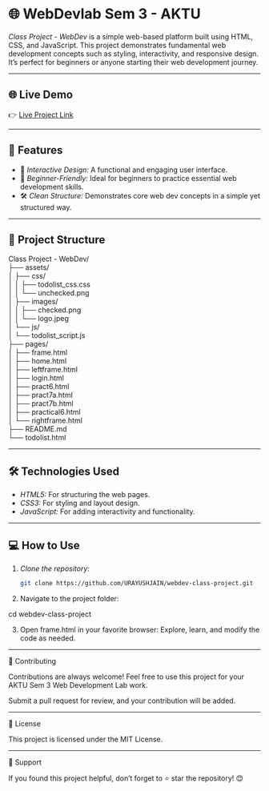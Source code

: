 # 🌐 WebDevlab Sem 3 - AKTU

*Class Project - WebDev* is a simple web-based platform built using HTML, CSS, and JavaScript. This project demonstrates fundamental web development concepts such as styling, interactivity, and responsive design. It’s perfect for beginners or anyone starting their web development journey.

---

## 🌐 Live Demo

👉 [Live Project Link](https://urayushjain.github.io/weblab-sem3/frame.html)

---

## 🚀 Features

- 🎨 *Interactive Design:* A functional and engaging user interface.
- 🏁 *Beginner-Friendly:* Ideal for beginners to practice essential web development skills.
- 🛠 *Clean Structure:* Demonstrates core web dev concepts in a simple yet structured way.

---

## 📂 Project Structure

Class Project - WebDev/  
├── assets/  
│   ├── css/  
│   │   ├── todolist_css.css  
│   │   └── unchecked.png  
│   ├── images/  
│   │   ├── checked.png  
│   │   └── logo.jpeg  
│   └── js/  
│       └── todolist_script.js  
├── pages/  
│   ├── frame.html  
│   ├── home.html  
│   ├── leftframe.html  
│   ├── login.html  
│   ├── pract6.html  
│   ├── pract7a.html  
│   ├── pract7b.html  
│   ├── practical6.html  
│   └── rightframe.html  
├── README.md   
└── todolist.html  

---

## 🛠 Technologies Used

- *HTML5:* For structuring the web pages.
- *CSS3:* For styling and layout design.
- *JavaScript:* For adding interactivity and functionality.

---

## 💻 How to Use

1. *Clone the repository:*
   ```bash
   git clone https://github.com/URAYUSHJAIN/webdev-class-project.git

2. Navigate to the project folder:

cd webdev-class-project


3. Open frame.html in your favorite browser: Explore, learn, and modify the code as needed.


---

🤝 Contributing

Contributions are always welcome!
Feel free to use this project for your AKTU Sem 3 Web Development Lab work.

Submit a pull request for review, and your contribution will be added.


---

📝 License

This project is licensed under the MIT License.


---

🌟 Support

If you found this project helpful, don’t forget to ⭐ star the repository! 😊
